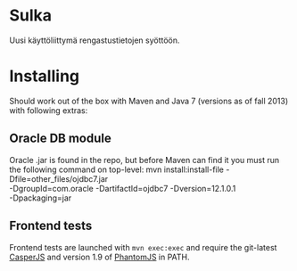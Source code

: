Sulka
=====

Uusi käyttöliittymä rengastustietojen syöttöön.

Installing
==========
Should work out of the box with Maven and Java 7 (versions as of fall 2013) with following extras:

Oracle DB module
----------------
Oracle .jar is found in the repo, but before Maven can find it you must run the following command on top-level:
	mvn install:install-file -Dfile=other_files/ojdbc7.jar \
                  -DgroupId=com.oracle -DartifactId=ojdbc7 -Dversion=12.1.0.1 \
                  -Dpackaging=jar


Frontend tests
--------------
Frontend tests are launched with ```mvn exec:exec``` and require the git-latest [CasperJS](http://casperjs.org/) and 
version 1.9 of [PhantomJS](http://phantomjs.org/) in PATH.
